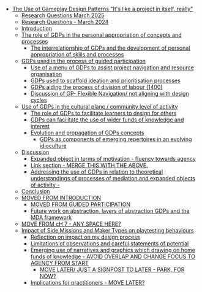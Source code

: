 -   [The Use of Gameplay Design Patterns "It's like a project in itself,
    really"](#the-use-of-gameplay-design-patterns-its-like-a-project-in-itself-really)
    -   [Research Questions March 2025](#research-questions-march-2025)
    -   [Research Questions - March
        2024](#research-questions---march-2024)
    -   [Introduction](#introduction)
    -   [The role of GDPs in the personal appropriation of concepts and
        processes](#the-role-of-gdps-in-the-personal-appropriation-of-concepts-and-processes)
        -   [The interrelationship of GDPs and the development of
            personal appropriation of skills and
            processes](#the-interrelationship-of-gdps-and-the-development-of-personal-appropriation-of-skills-and-processes)
    -   [GDPs used in the process of guided
        participation](#gdps-used-in-the-process-of-guided-participation)
        -   [Use of a menu of GDPs to assist project navigation and
            resource
            organisation](#use-of-a-menu-of-gdps-to-assist-project-navigation-and-resource-organisation)
        -   [GDPs used to scaffold ideation and prioritisation
            processes](#gdps-used-to-scaffold-ideation-and-prioritisation-processes)
        -   [GDPs aiding the process of division of labour
            (1400)](#gdps-aiding-the-process-of-division-of-labour-1400)
        -   [Discussion of GP- Flexible Navigation/ not aligning with
            design
            cycles](#discussion-of-gp--flexible-navigation-not-aligning-with-design-cycles)
    -   [Use of GDPs in the cultural plane / community level of
        activity](#use-of-gdps-in-the-cultural-plane-community-level-of-activity)
        -   [The role of GDPs to facilitate learners to design for
            others](#the-role-of-gdps-to-facilitate-learners-to-design-for-others)
        -   [GDPs can facilitate the use of wider funds of knowledge and
            interest](#gdps-can-facilitate-the-use-of-wider-funds-of-knowledge-and-interest)
        -   [Evolution and propagation of GDPs
            concepts](#evolution-and-propagation-of-gdps-concepts)
            -   [GDPs as components of emerging repertoires in an
                evolving
                idioculture](#gdps-as-components-of-emerging-repertoires-in-an-evolving-idioculture)
    -   [Discussion](#discussion)
        -   [Expanded object in terms of motivation - fluency towards
            agency](#expanded-object-in-terms-of-motivation---fluency-towards-agency)
        -   [Link section - MERGE THIS WITH THE
            ABOVE.](#link-section---merge-this-with-the-above.)
        -   [Addressing the use of GDPs in relation to theoretical
            understandings of processes of mediation and expanded
            objects of activity
            -](#addressing-the-use-of-gdps-in-relation-to-theoretical-understandings-of-processes-of-mediation-and-expanded-objects-of-activity--)
    -   [Conclusion](#conclusion)
    -   [MOVED FROM INTRODUCTION](#moved-from-introduction)
        -   [MOVED FROM GUIDED
            PARTICIPATION](#moved-from-guided-participation)
        -   [Future work on abstraction, layers of abstraction GDPs and
            the MDA
            framework](#future-work-on-abstraction-layers-of-abstraction-gdps-and-the-mda-framework)
    -   [MOVE FROM cH 7 - ANY SPACE
        HERE?](#move-from-ch-7---any-space-here)
    -   [Impact of Side Missions and Maker Types on playtesting
        behaviours](#impact-of-side-missions-and-maker-types-on-playtesting-behaviours)
        -   [Reflection on impact on my design
            process](#reflection-on-impact-on-my-design-process)
        -   [Limitations of observations and careful statements of
            potential](#limitations-of-observations-and-careful-statements-of-potential)
        -   [Emerging use of narratives and graphics which drawing on
            home funds of knowledge - AVOID OVERLAP AND CHANGE FOCUS TO
            AGENCY FROM
            START](#emerging-use-of-narratives-and-graphics-which-drawing-on-home-funds-of-knowledge---avoid-overlap-and-change-focus-to-agency-from-start)
            -   [MOVE LATER/ JUST A SIGNPOST TO LATER - PARK, FOR
                NOW?](#move-later-just-a-signpost-to-later---park-for-now)
        -   [Implications for practitioners - MOVE
            LATER?](#implications-for-practitioners---move-later)
